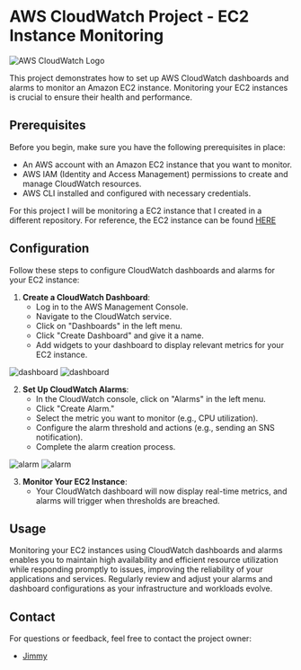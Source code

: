 # AWS CloudWatch Project - EC2 Instance Monitoring

![AWS CloudWatch Logo](https://i.imgur.com/Rm5OKQQ.png)

This project demonstrates how to set up AWS CloudWatch dashboards and alarms to monitor an Amazon EC2 instance. Monitoring your EC2 instances is crucial to ensure their health and performance.

## Prerequisites

Before you begin, make sure you have the following prerequisites in place:

- An AWS account with an Amazon EC2 instance that you want to monitor.
- AWS IAM (Identity and Access Management) permissions to create and manage CloudWatch resources.
- AWS CLI installed and configured with necessary credentials.

For this project I will be monitoring a EC2 instance that I created in a different repository. For reference, the EC2 instance can be found [HERE](AWS-EC2-WordPress-E-commerce.md)

## Configuration

Follow these steps to configure CloudWatch dashboards and alarms for your EC2 instance:

1. **Create a CloudWatch Dashboard**:
   - Log in to the AWS Management Console.
   - Navigate to the CloudWatch service.
   - Click on "Dashboards" in the left menu.
   - Click "Create Dashboard" and give it a name.
   - Add widgets to your dashboard to display relevant metrics for your EC2 instance.

![dashboard](https://i.imgur.com/cKS4KHo.png)
![dashboard](https://i.imgur.com/RoSiQbb.png)

2. **Set Up CloudWatch Alarms**:
   - In the CloudWatch console, click on "Alarms" in the left menu.
   - Click "Create Alarm."
   - Select the metric you want to monitor (e.g., CPU utilization).
   - Configure the alarm threshold and actions (e.g., sending an SNS notification).
   - Complete the alarm creation process.
  
![alarm](https://i.imgur.com/yKA0dsK.png)
![alarm](https://i.imgur.com/K6E1bRq.png)

3. **Monitor Your EC2 Instance**:
   - Your CloudWatch dashboard will now display real-time metrics, and alarms will trigger when thresholds are breached.

## Usage

Monitoring your EC2 instances using CloudWatch dashboards and alarms enables you to maintain high availability and efficient resource utilization while responding promptly to issues, improving the reliability of your applications and services. Regularly review and adjust your alarms and dashboard configurations as your infrastructure and workloads evolve.



## Contact

For questions or feedback, feel free to contact the project owner:

- [Jimmy](mailto:jimmy.h.cao@gmail.com)

